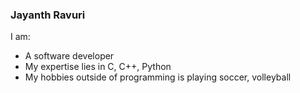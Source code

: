 ### Jayanth Ravuri

I am: 
-  A software developer
-  My expertise lies in C, C++, Python
-  My hobbies outside of programming is playing soccer, volleyball
